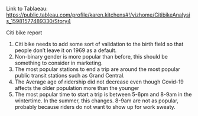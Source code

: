 Link to Tablaeau:
https://public.tableau.com/profile/karen.kitchens#!/vizhome/CitibikeAnalysis_15981577489330/Story4


Citi bike report

1. Citi bike needs to add some sort of validation to the birth field so that people don’t leave it on 1969 as a default.
2. Non-binary gender is more popular than before, this should be something to consider in marketing.
3.  The most popular stations to end a trip are around the most popular public transit stations such as Grand Central.
4. The Average age of ridership did not decrease even though Covid-19 affects the older population more than the younger
5. The most popular time to start a trip is between 5-6pm and 8-9am in the wintertime. In the summer, this changes. 8-9am are not as popular, probably because riders do not want to show up for work sweaty.
